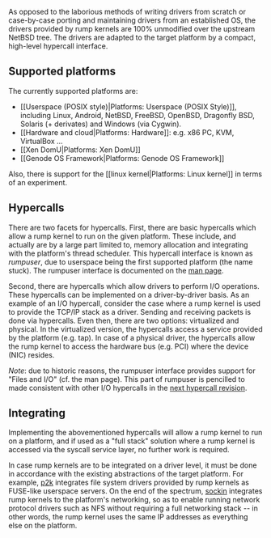 As opposed to the laborious methods of writing drivers from scratch or
case-by-case porting and maintaining drivers from an established OS, the
drivers provided by rump kernels are 100% unmodified over the upstream
NetBSD tree.  The drivers are adapted to the target platform by a compact,
high-level hypercall interface.


Supported platforms
-------------------

The currently supported platforms are:

* [[Userspace (POSIX style)|Platforms: Userspace (POSIX Style)]],
  including Linux, Android, NetBSD, FreeBSD, OpenBSD, Dragonfly
  BSD, Solaris (+ derivates) and Windows (via Cygwin).
* [[Hardware and cloud|Platforms: Hardware]]: e.g. x86 PC, KVM, VirtualBox ...
* [[Xen DomU|Platforms: Xen DomU]]
* [[Genode OS Framework|Platforms: Genode OS Framework]]

Also, there is support for the [[linux kernel|Platforms: Linux kernel]] in
terms of an experiment.

Hypercalls
----------

There are two facets for hypercalls.  First, there are basic hypercalls
which allow a rump kernel to run on the given platform.  These include,
and actually are by a large part limited to, memory allocation and
integrating with the platform's thread scheduler.  This hypercall
interface is known as _rumpuser_, due to userspace being the first
supported platform (the name stuck).  The rumpuser interface is documented on the
[man page](http://man.NetBSD.org//cgi-bin/man-cgi?rumpuser++NetBSD-current).

Second, there are hypercalls which allow drivers to perform I/O
operations.  These hypercalls can be implemented on a driver-by-driver
basis.  As an example of an I/O hypercall, consider the case where a
rump kernel is used to provide the TCP/IP stack as a driver.  Sending
and receiving packets is done via hypercalls.  Even then, there are 
two options: virtualized and physical.  In the virtualized version, 
the hypercalls access a service provided by the platform (e.g. tap).
In case of a physical driver, the hypercalls allow the rump kernel to
access the hardware bus (e.g. PCI) where the device (NIC) resides.

_Note_: due to historic reasons, the rumpuser interface provides support for
"Files and I/O" (cf. the man page).  This part of rumpuser is pencilled
to made consistent with other I/O hypercalls in the
[next hypercall revision](http://repo.rumpkernel.org/buildrump.sh/issues/59).

Integrating
-----------

Implementing the abovementioned hypercalls will allow a rump kernel to
run on a platform, and if used as a "full stack" solution where a rump
kernel is accessed via the syscall service layer, no further work is
required.

In case rump kernels are to be integrated on a driver level, it must be
done in accordance with the existing abstractions of the target platform.
For example, [p2k](http://nxr.netbsd.org/xref/src/lib/libp2k/)
integrates file system drivers provided by rump kernels
as FUSE-like userspace servers.  On the end of the spectrum,
[sockin](http://nxr.netbsd.org/xref/src/sys/rump/net/lib/libsockin/)
integrates rump kernels to the platform's networking, so as to enable running
network protocol drivers such as NFS without requiring a full networking
stack -- in other words, the rump kernel uses the same IP addresses as everything else on the platform.
